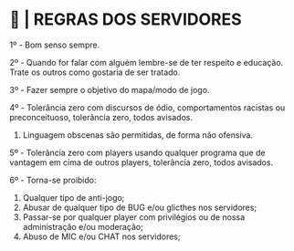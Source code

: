 # 📕 | REGRAS DOS SERVIDORES

1º - Bom senso sempre.

2º - Quando for falar com alguém lembre-se de ter respeito e educação. Trate os outros como gostaria de ser tratado.

3º - Fazer sempre o objetivo do mapa/modo de jogo.

4º - Tolerância zero com discursos de ódio, comportamentos racistas ou preconceituoso, tolerância zero, todos avisados.

1. Linguagem obscenas são permitidas, de forma não ofensiva.

5º - Tolerância zero com players usando qualquer programa que de vantagem em cima de outros players, tolerância zero, todos avisados.

6º - Torna-se proibido:

1. Qualquer tipo de anti-jogo;
2. Abusar de qualquer tipo de BUG e/ou glicthes nos servidores;
3. Passar-se por qualquer player com privilégios ou de nossa administração e/ou moderação;
4. Abuso de MIC e/ou CHAT nos servidores;
